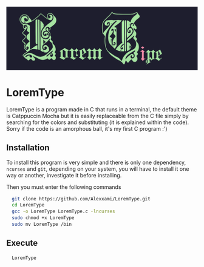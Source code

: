 ![Logo](https://github.com/Alexxami/LoremType/blob/main/full-logo.png)


# LoremType

LoremType is a program made in C that runs in a terminal, the default theme is Catppuccin Mocha but it is easily replaceable from the C file simply by searching for the colors and substituting (it is explained within the code). Sorry if the code is an amorphous ball, it's my first C program :')


## Installation

To install this program is very simple and there is only one dependency, `ncurses` and `git`, depending on your system, you will have to install it one way or another, investigate it before installing.

Then you must enter the following commands

```bash
  git clone https://github.com/Alexxami/LoremType.git
  cd LoremType
  gcc -o LoremType LoremType.c -lncurses
  sudo chmod +x LoremType
  sudo mv LoremType /bin     
```

## Execute

```bash
  LoremType
```






